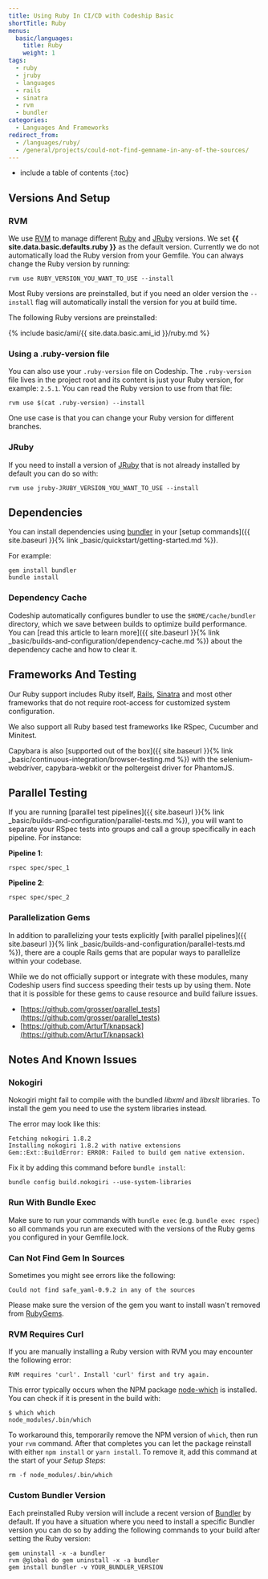 ```yaml
---
title: Using Ruby In CI/CD with Codeship Basic
shortTitle: Ruby
menus:
  basic/languages:
    title: Ruby
    weight: 1
tags:
  - ruby
  - jruby
  - languages
  - rails
  - sinatra
  - rvm
  - bundler
categories:
  - Languages And Frameworks
redirect_from:
  - /languages/ruby/
  - /general/projects/could-not-find-gemname-in-any-of-the-sources/
---
```


* include a table of contents
{:toc}

## Versions And Setup

### RVM
We use [RVM](https://rvm.io) to manage different [Ruby](https://www.ruby-lang.org/en) and [JRuby](http://jruby.org) versions. We set **{{ site.data.basic.defaults.ruby }}** as the default version. Currently we do not automatically load the Ruby version from your Gemfile. You can always change the Ruby version by running:

```shell
rvm use RUBY_VERSION_YOU_WANT_TO_USE --install
```

Most Ruby versions are preinstalled, but if you need an older version the `--install` flag will automatically install the version for you at build time.

The following Ruby versions are preinstalled:

{% include basic/ami/{{ site.data.basic.ami_id }}/ruby.md %}

### Using a .ruby-version file
You can also use your `.ruby-version` file on Codeship. The `.ruby-version` file lives in the project root and its content is just your Ruby version, for example: `2.5.1`. You can read the Ruby version to use from that file:

```shell
rvm use $(cat .ruby-version) --install
```

One use case is that you can change your Ruby version for different branches.

### JRuby
If you need to install a version of [JRuby](http://jruby.org/download) that is not already installed by default you can do so with:

```shell
rvm use jruby-JRUBY_VERSION_YOU_WANT_TO_USE --install
```

## Dependencies

You can install dependencies using [bundler](http://bundler.io) in your [setup commands]({{ site.baseurl }}{% link _basic/quickstart/getting-started.md %}).

For example:

```shell
gem install bundler
bundle install
```

### Dependency Cache

Codeship automatically configures bundler to use the `$HOME/cache/bundler` directory, which we save between builds to optimize build performance. You can [read this article to learn more]({{ site.baseurl }}{% link _basic/builds-and-configuration/dependency-cache.md %}) about the dependency cache and how to clear it.

## Frameworks And Testing

Our Ruby support includes Ruby itself, [Rails](http://rubyonrails.org), [Sinatra](http://sinatrarb.com) and most other frameworks that do not require root-access for customized system configuration.

We also support all Ruby based test frameworks like RSpec, Cucumber and Minitest.

Capybara is also [supported out of the box]({{ site.baseurl }}{% link _basic/continuous-integration/browser-testing.md %}) with the selenium-webdriver, capybara-webkit or the poltergeist driver for PhantomJS.

## Parallel Testing

If you are running [parallel test pipelines]({{ site.baseurl }}{% link _basic/builds-and-configuration/parallel-tests.md %}), you will want to separate your RSpec tests into groups and call a group specifically in each pipeline. For instance:

**Pipeline 1**:
```shell
rspec spec/spec_1
```

**Pipeline 2**:
```shell
rspec spec/spec_2
```

### Parallelization Gems

In addition to parallelizing your tests explicitly [with parallel pipelines]({{ site.baseurl }}{% link _basic/builds-and-configuration/parallel-tests.md %}), there are a couple Rails gems that are popular ways to parallelize within your codebase.

While we do not officially support or integrate with these modules, many Codeship users find success speeding their tests up by using them. Note that it is possible for these gems to cause resource and build failure issues.

- [https://github.com/grosser/parallel_tests](https://github.com/grosser/parallel_tests)
- [https://github.com/ArturT/knapsack](https://github.com/ArturT/knapsack)


## Notes And Known Issues

### Nokogiri
Nokogiri might fail to compile with the bundled _libxml_ and _libxslt_ libraries. To install the gem you need to use the system libraries instead.

The error may look like this:

```
Fetching nokogiri 1.8.2
Installing nokogiri 1.8.2 with native extensions
Gem::Ext::BuildError: ERROR: Failed to build gem native extension.
```

Fix it by adding this command before `bundle install`:

```shell
bundle config build.nokogiri --use-system-libraries
```

### Run With Bundle Exec

Make sure to run your commands with `bundle exec` (e.g. `bundle exec rspec`) so all commands you run are executed with the versions of the Ruby gems you configured in your Gemfile.lock.

### Can Not Find Gem In Sources

Sometimes you might see errors like the following:

```
Could not find safe_yaml-0.9.2 in any of the sources
```

Please make sure the version of the gem you want to install wasn't removed from [RubyGems](https://rubygems.org/).

### RVM Requires Curl

If you are manually installing a Ruby version with RVM you may encounter the following error:

```
RVM requires 'curl'. Install 'curl' first and try again.
```

This error typically occurs when the NPM package [node-which](https://github.com/npm/node-which) is installed. You can check if it is present in the build with:

```
$ which which
node_modules/.bin/which
```

To workaround this, temporarily remove the NPM version of `which`, then run your `rvm` command. After that completes you can let the package reinstall with either `npm install` or `yarn install`. To remove it, add this command at the start of your _Setup Steps_:

```
rm -f node_modules/.bin/which
```

### Custom Bundler Version

Each preinstalled Ruby version will include a recent version of [Bundler](http://bundler.io) by default. If you have a situation where you need to install a specific Bundler version you can do so by adding the following commands to your build after setting the Ruby version:

```
gem uninstall -x -a bundler
rvm @global do gem uninstall -x -a bundler
gem install bundler -v YOUR_BUNDLER_VERSION
```
